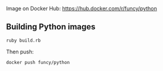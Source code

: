 Image on Docker Hub: https://hub.docker.com/r/funcy/python

## Building Python images

```sh
ruby build.rb
```

Then push:

```sh
docker push funcy/python
```
